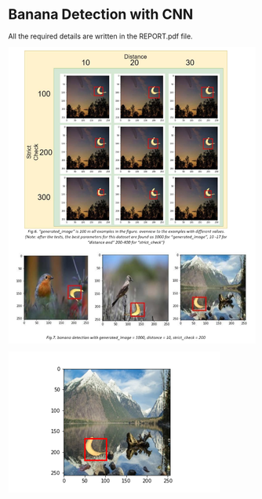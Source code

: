 # Banana Detection with CNN

All the required details are written in the REPORT.pdf file.

![Figures](https://raw.githubusercontent.com/aerarslan/Banana-Detection-with-CNN/master/figures.png)


![Detected Banana](https://raw.githubusercontent.com/aerarslan/Banana-Detection-with-CNN/master/detected_banana(created%20when%20predict.py%20is%20executed).png)

